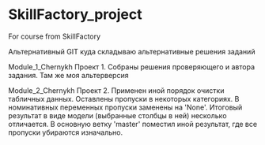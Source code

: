 # SkillFactory_project
 For course from SkillFactory

Альтернативный GIT куда складываю альтернативные решения заданий

Module_1_Chernykh Проект 1. Собраны решения проверяющего и автора задания. Там же моя альтерверсия

Module_2_Chernykh Проект 2. Применен иной порядок очистки табличных данных. Оставлены пропуски в некоторых категориях. В номинативных переменных пропуски заменены на 'None'. Итоговый результат в виде модели (выбранные столбцы в ней) несколько отличается. В основную ветку 'master' поместил иной результат, где все пропуски убираются изначально.
